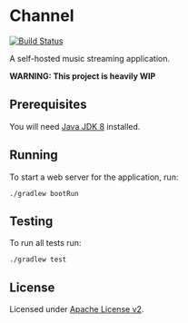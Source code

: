 # Channel

[![Build Status](https://travis-ci.org/kalouantonis/channel.svg?branch=master)](https://travis-ci.org/kalouantonis/channel)

A self-hosted music streaming application.

**WARNING: This project is heavily WIP**

## Prerequisites

You will need [Java JDK 8][jdk8] installed.

[jdk8]: http://www.oracle.com/technetwork/java/javase/downloads/jdk8-downloads-2133151.html

## Running

To start a web server for the application, run:

    ./gradlew bootRun
    
## Testing

To run all tests run:

    ./gradlew test
    
## License

Licensed under [Apache License v2](LICENSE).
